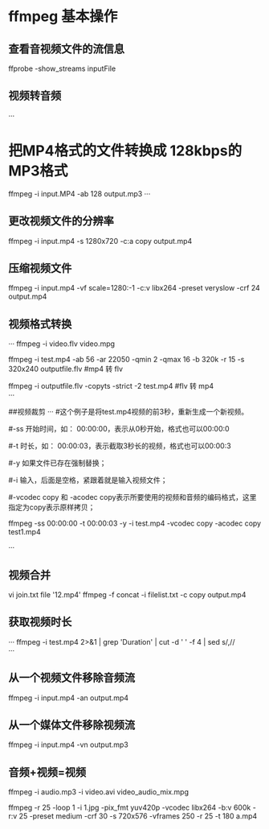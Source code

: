 # ffmpeg 基本操作

## 查看音视频文件的流信息
ffprobe -show_streams inputFile

## 视频转音频
···
# 把MP4格式的文件转换成 128kbps的MP3格式
ffmpeg -i input.MP4 -ab 128 output.mp3
···

## 更改视频文件的分辨率
ffmpeg -i input.mp4 -s 1280x720 -c:a copy output.mp4

## 压缩视频文件
ffmpeg -i input.mp4 -vf scale=1280:-1 -c:v libx264 -preset veryslow -crf 24 output.mp4

## 视频格式转换
···
ffmpeg -i video.flv video.mpg

ffmpeg -i test.mp4 -ab 56 -ar 22050 -qmin 2 -qmax 16 -b 320k -r 15 -s 320x240 outputfile.flv     #mp4 转 flv  
      
ffmpeg -i outputfile.flv -copyts -strict -2 test.mp4       #flv 转 mp4  
···

##视频裁剪
···
#这个例子是将test.mp4视频的前3秒，重新生成一个新视频。

#-ss 开始时间，如： 00:00:00，表示从0秒开始，格式也可以00:00:0

#-t 时长，如： 00:00:03，表示截取3秒长的视频，格式也可以00:00:3

#-y 如果文件已存在强制替换；

#-i 输入，后面是空格，紧跟着就是输入视频文件；

#-vcodec copy 和 -acodec copy表示所要使用的视频和音频的编码格式，这里指定为copy表示原样拷贝；

ffmpeg -ss 00:00:00 -t 00:00:03 -y -i test.mp4 -vcodec copy -acodec copy test1.mp4

···

## 视频合并
vi join.txt
file '12.mp4'
ffmpeg -f concat -i filelist.txt -c copy output.mp4

## 获取视频时长
···
ffmpeg -i test.mp4 2>&1 | grep 'Duration' | cut -d ' ' -f 4 | sed s/,//  
···

## 从一个视频文件移除音频流
ffmpeg -i input.mp4 -an output.mp4
 
## 从一个媒体文件移除视频流
ffmpeg -i input.mp4 -vn output.mp3

## 音频+视频=视频
ffmpeg -i audio.mp3 -i video.avi video_audio_mix.mpg

ffmpeg -r 25 -loop 1 -i 1.jpg -pix_fmt yuv420p -vcodec libx264 -b:v 600k -r:v 25 -preset medium -crf 30 -s 720x576 -vframes 250 -r 25 -t 180 a.mp4





